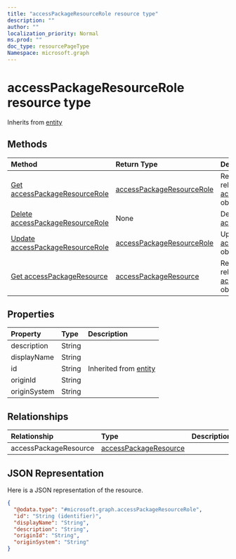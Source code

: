 ```yaml
---
title: "accessPackageResourceRole resource type"
description: ""
author: ""
localization_priority: Normal
ms.prod: ""
doc_type: resourcePageType
Namespace: microsoft.graph
---
```



# accessPackageResourceRole resource type




Inherits from [entity](../resources/entity.md)

## Methods
|Method|Return Type|Description|
|:---|:---|:---|
|[Get accessPackageResourceRole](../api/accesspackageresourcerole-get.md)|[accessPackageResourceRole](../resources/accessPackageResourceRole.md)|Read properties and relationships of the [accessPackageResourceRole](../resources/accesspackageresourcerole.md) object.|
|[Delete accessPackageResourceRole](../api/accesspackageresourcerole-delete.md)|None|Deletes a [accessPackageResourceRole](../resources/accesspackageresourcerole.md).|
|[Update accessPackageResourceRole](../api/accesspackageresourcerole-update.md)|[accessPackageResourceRole](../resources/accessPackageResourceRole.md)|Update the properties of a [accessPackageResourceRole](../resources/accesspackageresourcerole.md) object.|
|[Get accessPackageResource](../api/accesspackageresource-get.md)|[accessPackageResource](../resources/accessPackageResource.md)|Read properties and relationships of the [accessPackageResource](../resources/accesspackageresource.md) object.|

## Properties
|Property|Type|Description|
|:---|:---|:---|
|description|String||
|displayName|String||
|id|String| Inherited from [entity](../resources/entity.md)|
|originId|String||
|originSystem|String||

## Relationships
|Relationship|Type|Description|
|:---|:---|:---|
|accessPackageResource|[accessPackageResource](../resources/accessPackageResource.md)||

## JSON Representation
Here is a JSON representation of the resource.
<!-- {
  "blockType": "resource",
  "keyProperty": "id",
  "@odata.type": "microsoft.graph.accessPackageResourceRole",
  "baseType": "microsoft.graph.entity",
  "openType": false
}
-->
``` json
{
  "@odata.type": "#microsoft.graph.accessPackageResourceRole",
  "id": "String (identifier)",
  "displayName": "String",
  "description": "String",
  "originId": "String",
  "originSystem": "String"
}
```

